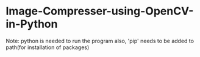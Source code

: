 # Image-Compresser-using-OpenCV-in-Python
Note: python is needed to run the program
  also, 'pip' needs to be added to path(for installation of packages)
